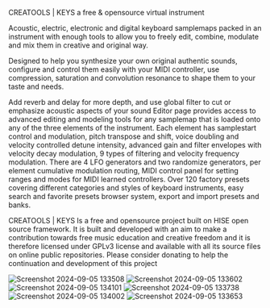 
CREATOOLS | KEYS
a free & opensource virtual instrument

 

Acoustic, electric, electronic and digital keyboard samplemaps packed in an instrument with enough tools to allow you to freely edit, combine, modulate and mix them in creative and original way.

​Designed to help you synthesize your own original authentic sounds, configure and control them easily with your MIDI controller,​ use compression, saturation and convolution resonance to shape them to your taste and needs.

Add reverb and delay for more depth, and use global filter to cut or emphasize acoustic aspects of your sound​ Editor page provides access to advanced editing and modeling tools for any samplemap that is loaded onto any of the three elements of the instrument.
Each element has samplestart control and modulation, pitch transpose and shift, voice doubling and velocity controlled detune intensity, advanced gain and filter envelopes with velocity decay modulation, 9 types of filtering and velocity frequency modulation.
There are 4 LFO generators and two randomize generators, per element cumulative modulation routing, MIDI control panel for setting ranges and modes for MIDI learned controllers. 
Over 120 factory presets covering different categories and styles of keyboard instruments, easy search and favorite presets browser system, export and import presets and banks.

CREATOOLS | KEYS Is a free and opensource project built on HISE open source framework. It is built and developed with an aim to make a contribution towards free music education and creative freedom and it is therefore licensed under GPLv3 license and available with all its source files on online public repositories.
Please consider donating to help the continuation and development of this project

![Screenshot 2024-09-05 133508](https://github.com/user-attachments/assets/43241270-0aeb-426d-a71e-894154031ad7)
![Screenshot 2024-09-05 133602](https://github.com/user-attachments/assets/2d08a0e8-07ea-4f54-8bf6-6c43226199fe)
![Screenshot 2024-09-05 134101](https://github.com/user-attachments/assets/4f5c6160-389a-4d16-a434-14c3f0952360)
![Screenshot 2024-09-05 133738](https://github.com/user-attachments/assets/4cc0211a-2ef5-4de9-809b-29edaa579cdb)
![Screenshot 2024-09-05 134002](https://github.com/user-attachments/assets/734ecd69-2f41-461a-847b-985dac49555c)
![Screenshot 2024-09-05 133653](https://github.com/user-attachments/assets/cc9b9766-c18c-4d85-99b9-1c8d0c61bcb6)
